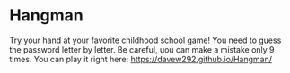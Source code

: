 # Hangman
Try your hand at your favorite childhood school game!
You need to guess the password letter by letter. 
Be careful, uou can make a mistake only 9 times.
You can play it right here: https://davew292.github.io/Hangman/
